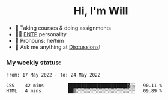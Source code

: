 <h1 align="center">Hi, I'm Will</h1>


-   :seedling: Taking courses & doing assignments
-   :man_scientist: [ENTP](https://www.16personalities.com/entp-personality) personality
-   :man: Pronouns: he/him
-   :thought_balloon: Ask me anything at [Discussions](https://github.com/willjoje/willjoje/discussions/new)!

### My weekly status:
<!--START_SECTION:waka-->

```text
From: 17 May 2022 - To: 24 May 2022

CSS    42 mins         ██████████████████████▓░░   90.11 %
HTML   4 mins          ██▒░░░░░░░░░░░░░░░░░░░░░░   09.89 %
```

<!--END_SECTION:waka-->
